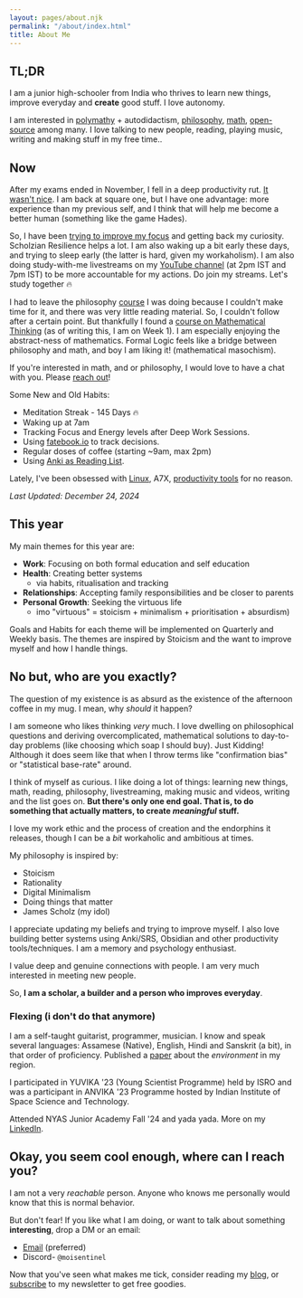 ```yaml
---
layout: pages/about.njk
permalink: "/about/index.html"
title: About Me
---
```

## TL;DR

I am a junior high-schooler from India who thrives to learn new things, improve everyday and **create** good stuff. I love autonomy.

I am interested in [polymathy](/blog/p/another-renaissance) + autodidactism, [philosophy](/blog/t/philosophy/), [math](/blog/math/), [open-source](https://run.nibirsan.org/gh) among many. I love talking to new people, reading, playing music, writing and making stuff in my free time..

## Now

After my exams ended in November, I fell in a deep productivity rut. [It wasn't nice](https://visionoflife.substack.com/p/being-stuck-in-a-rut-is-not-fine). I am back at square one, but I have one advantage: more experience than my previous self, and I think that will help me become a better human (something like the game Hades).

So, I have been [trying to improve my focus](https://fatebook.io/q/will-i-reach-20h-deep-work-week-by-the--cm4qqi21l0000fm0rdho6fvgr) and getting back my curiosity. Scholzian Resilience helps a lot. I am also waking up a bit early these days, and trying to sleep early (the latter is hard, given my workaholism). I am also doing study-with-me livestreams on my [YouTube channel](https://www.youtube.com/@nibirsankar) (at 2pm IST and 7pm IST) to be more accountable for my actions. Do join my streams. Let's study together 🔥

I had to leave the philosophy [course](https://github.com/moiSentineL/oxford-general-philosophy-2009) I was doing because I couldn't make time for it, and there was very little reading material. So, I couldn't follow after a certain point. But thankfully I found a [course on Mathematical Thinking](https://www.coursera.org/learn/mathematical-thinking/) (as of writing this, I am on Week 1). I am especially enjoying the abstract-ness of mathematics. Formal Logic feels like a bridge between philosophy and math, and boy I am liking it! (mathematical masochism). 

If you're interested in math, and or philosophy, I would love to have a chat with you. Please [reach out](#okay%2C-you-seem-cool-enough%2C-where-can-i-reach-you%3F)!

Some New and Old Habits:
- Meditation Streak - 145 Days 🔥
- Waking up at 7am
- Tracking Focus and Energy levels after Deep Work Sessions.
- Using [fatebook.io](https://fatebook.io/) to track decisions.
- Regular doses of coffee (starting ~9am, max 2pm)
- Using [Anki as Reading List](https://vihaansondhi.substack.com/p/cron-for-the-mind).

Lately, I've been obsessed with [Linux](https://github.com/moiSentineL/dotfiles), A7X, [productivity tools](https://github.com/moiSentineL/Tomato.C) for no reason.

*Last Updated: December 24, 2024*

## This year

My main themes for this year are:

- **Work**: Focusing on both formal education and self education
- **Health**: Creating better systems
	- via habits, ritualisation and tracking
- **Relationships**: Accepting family responsibilities and be closer to parents
- **Personal Growth**: Seeking the virtuous life
	- imo "virtuous" = stoicism + minimalism + prioritisation + absurdism)

Goals and Habits for each theme will be implemented on Quarterly and Weekly basis. The themes are inspired by Stoicism and the want to improve myself and how I handle things.

## No but, who are you exactly?

The question of my existence is as absurd as the existence of the afternoon coffee in my mug. I mean, why *should* it happen?

I am someone who likes thinking *very* much. I love dwelling on philosophical questions and deriving overcomplicated, mathematical solutions to day-to-day problems (like choosing which soap I should buy). Just Kidding! Although it does seem like that when I throw terms like "confirmation bias" or "statistical base-rate" around.

I think of myself as curious. I like doing a lot of things: learning new things, math, reading, philosophy, livestreaming, making music and videos, writing and the list goes on. **But there's only one end goal. That is, to do something that actually matters, to create *meaningful* stuff.**

I love my work ethic and the process of creation and the endorphins it releases, though I can be a *bit* workaholic and ambitious at times. 

My philosophy is inspired by:
- Stoicism
- Rationality
- Digital Minimalism
- Doing things that matter
- James Scholz (my idol)

I appreciate updating my beliefs and trying to improve myself. I also love building better systems using Anki/SRS, Obsidian and other productivity tools/techniques. I am a memory and psychology enthusiast.

I value deep and genuine connections with people. I am very much interested in meeting new people.

So, **I am a scholar, a builder and a person who improves everyday**.
### Flexing (i don't do that anymore)

I am a self-taught guitarist, programmer, musician. I know and speak several languages: Assamese (Native), English, Hindi and Sanskrit (a bit), in that order of proficiency. Published a [paper](https://osf.io/preprints/socarxiv/ytwqd/) about the *environment* in my region.

I participated in YUVIKA '23 (Young Scientist Programme) held by ISRO and was a participant in ANVIKA '23 Programme hosted by Indian Institute of Space Science and Technology. 

Attended NYAS Junior Academy Fall '24 and yada yada. More on my [LinkedIn](https://www.linkedin.com/in/nibirsankar).

## Okay, you seem cool enough, where can I reach you?

I am not a very *reachable* person. Anyone who knows me personally would know that this is normal behavior.

But don't fear! If you like what I am doing, or want to talk about something **interesting**, drop a DM or an email: 

*   [Email](mailto:nibir@nibirsan.org) (preferred)
*   Discord- `@moisentinel`

Now that you've seen what makes me tick, consider reading my [blog](https://nibirsan.org/blog/), or [subscribe](https://nibirsan.org/substack) to my newsletter to get free goodies.